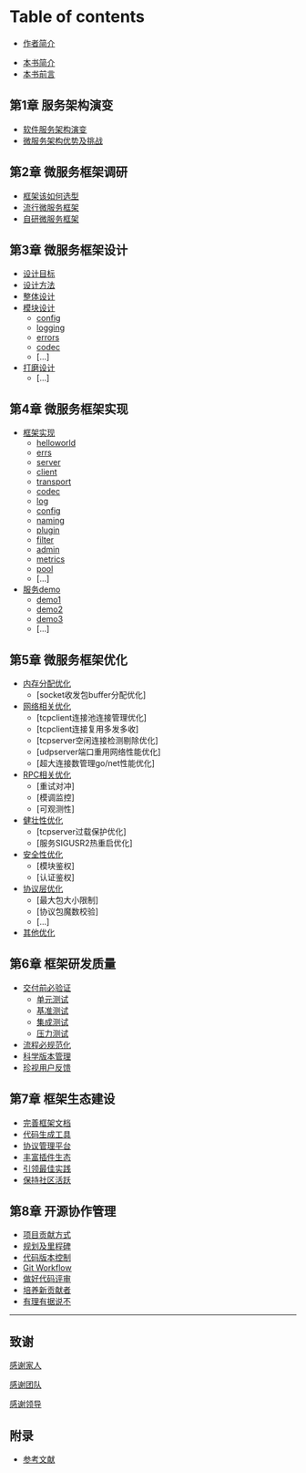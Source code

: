 # Table of contents

- [作者简介](Author.md)

* [本书简介](README.md)
* [本书前言](preface.md)

## 第1章 服务架构演变

* [软件服务架构演变](1-architectures/evolution_of_architectures.md)
* [微服务架构优势及挑战](1-architectures/pros_and_cons.md)

## 第2章 微服务框架调研

* [框架该如何选型](2-research/howto-choose-framework.md)
* [流行微服务框架](2-research/widely_used_frameworks.md)
* [自研微服务框架](2-research/why_develop_another_one.md)

## 第3章 微服务框架设计

* [设计目标](3-framework/design-goal.md)
* [设计方法](3-framework/design-methods.md)
* [整体设计](3-framework/arch-overview.md)
* [模块设计](3-framework/modules/README.md)
  * [config](3-framework/modules/config.md)
  * [logging](3-framework/modules/logging.md)
  * [errors](3-framework/modules/errors.md)
  * [codec](3-framework/modules/codec.md)
  * [...]
* [打磨设计](3-framework/design-review.md)
  * [...]

## 第4章 微服务框架实现

* [框架实现](4-devel/modules/README.md)
  * [helloworld](4-devel/modules/helloworld.md)
  * [errs](4-devel/modules/errs.md)
  * [server](4-devel/modules/server.md)
  * [client](4-devel/modules/client.md)
  * [transport](4-devel/modules/transport.md)
  * [codec](4-devel/modules/codec.md)
  * [log](4-devel/modules/log.md)
  * [config](4-devel/modules/config.md)
  * [naming](4-devel/modules/naming.md)
  * [plugin](4-devel/modules/plugin.md)
  * [filter](4-devel/modules/filter.md)
  * [admin](4-devel/modules/admin.md)
  * [metrics](4-devel/modules/metrics.md)
  * [pool](4-devel/modules/pool.md)
  * [...]
* [服务demo](4-devel/examples/README.md)
  * [demo1](4-devel/examples/demo1.md)
  * [demo2](4-devel/examples/demo2.md)
  * [demo3](4-devel/examples/demo3.md)
  * [...]

## 第5章 微服务框架优化

* [内存分配优化](5-optimize/mem/README.md)
  * [socket收发包buffer分配优化]
* [网络相关优化](5-optimize/network/README.md)
  * [tcpclient连接池连接管理优化]
  * [tcpclient连接复用多发多收]
  * [tcpserver空闲连接检测剔除优化]
  * [udpserver端口重用网络性能优化]
  * [超大连接数管理go/net性能优化]
* [RPC相关优化](5-optimize/rpc/README.md)
  * [重试对冲]
  * [模调监控]
  * [可观测性]
* [健壮性优化](5-optimize/robustness/README.md)
  * [tcpserver过载保护优化]
  * [服务SIGUSR2热重启优化]
* [安全性优化](5-optimize/security/README.md)
  * [模块鉴权]
  * [认证鉴权]
* [协议层优化](5-optimize/codec/README.md)
  * [最大包大小限制]
  * [协议包魔数校验]
  * [...]
* [其他优化](5-optimize/other/README.md)

## 第6章 框架研发质量

* [交付前必验证](6-quality/testing/README.md)
  * [单元测试](6-quality/testing/unit_test.md)
  * [基准测试](6-quality/testing/benchmark.md)
  * [集成测试](6-quality/testing/ji-cheng-ce-shi.md)
  * [压力测试](6-quality/testing/ya-li-ce-shi.md)
* [流程必规范化](6-quality/automate_the_workflow.md)
* [科学版本管理](6-quality/version.md)
* [珍视用户反馈](6-quality/feedback.md)

## 第7章 框架生态建设

* [完善框架文档](7-ecosystem/documentation.md)
* [代码生成工具](7-ecosystem/generator.md)
* [协议管理平台](7-ecosystem/protomgr.md)
* [丰富插件生态](7-ecosystem/plugins.md)
* [引领最佳实践](7-ecosystem/practices.md)
* [保持社区活跃](7-ecosystem/community.md)

## 第8章 开源协作管理

* [项目贡献方式](8-cooperation/contribution.md)
* [规划及里程碑](8-cooperation/milestone.md)
* [代码版本控制](8-cooperation/cvs.md)
* [Git Workflow](8-cooperation/workflow.md)
* [做好代码评审](8-cooperation/codereview.md)
* [培养新贡献者](8-cooperation/newbies.md)
* [有理有据说不](8-cooperation/sayno.md)

***

## 致谢

[感谢家人](thanks/families.md)

[感谢团队](thanks/teams.md)

[感谢领导](thanks/leaders.md)

## 附录

* [参考文献](appendix/references.md)
